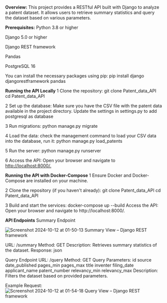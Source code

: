 **Overview:**
This project provides a RESTful API built with Django to analyze a patent dataset. It allows users to retrieve summary statistics and query the dataset based on various parameters.

**Prerequisites:**
    Python 3.8 or higher

   Django 5.0 or higher
   
   Django REST framework
   
   Pandas
   
   PostgreSQL 16

You can install the necessary packages using pip:  pip install django djangorestframework pandas


**Running the API Locally**
  1 Clone the repository:
    git clone Patent_data_API
    cd Patent_data_API
  
  2 Set up the database:
      Make sure you have the CSV file with the patent data available in the project directory.
      Update the settings in settings.py to add postgresql as database
  
  3 Run migrations:
    python manage.py migrate
  
  4 Load the data: check the management command to load your CSV data into the database, run it:
    python manage.py load_patents
  
  5 Run the server:
    python manage.py runserver
   
  6 Access the API: Open your browser and navigate to [http://localhost:8000/.](http://0.0.0.0:8000/)


**Running the API with Docker-Compose**
  1 Ensure Docker and Docker-Compose are installed on your machine.
  
  2 Clone the repository (if you haven't already):
      git clone Patent_data_API
      cd Patent_data_API

  3 Build and start the services:
    docker-compose up --build
    Access the API: Open your browser and navigate to http://localhost:8000/.


**API Endpoints**
Summary Endpoint


![Screenshot 2024-10-12 at 01-50-13 Summary View – Django REST framework](https://github.com/user-attachments/assets/1800574a-057b-472a-a8bc-aebf0a9cb0f1)


  URL: /summary
    Method: GET
    Description: Retrieves summary statistics of the dataset.
    Response:
        json


Query Endpoint
    URL: /query
    Method: GET
    Query Parameters:
        id
        source
        date_published
        pages_min
        pages_max
        title
        inventer
        filing_date
        applicant_name
        patent_number
        relevancy_min
        relevancy_max
    Description: Filters the dataset based on provided parameters.

    
Example Request:![Screenshot 2024-10-12 at 01-54-18 Query View – Django REST framework](https://github.com/user-attachments/assets/0661afb3-b4c3-424b-a7c1-46ec45c66db3)
